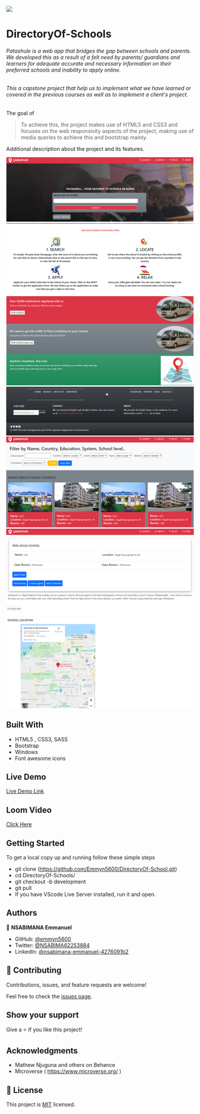 ![](https://img.shields.io/badge/Microverse-blueviolet)

# DirectoryOf-Schools

###### Patashule is a web app that bridges the gap between schools and parents. We developed this as a result of a felt need by parents/ guardians and learners for adequate accurate and necessary information on their preferred schools and inability to apply online.

###### This a capstone project that help us to implement what we have learned or covered in the previous courses as well as to implement a client's project. 

 The goal of
> To achieve this, the project makes use of HTML5 and CSS3 and focuses on the web responsivity aspects of the project, making use of media queries to achieve this and bootstrap mainly.

Additional description about the project and its features.

![Screenshot](./assets/images/patashule.png)
![Screenshot](./assets/images/patashule1.png)
![Screenshot](./assets/images/patashule2.png)
![Screenshot](./assets/images/patashule3.png)
![Screenshot](./assets/images/patashule4.png)
![Screenshot](./assets/images/patashule5.png)
![Screenshot](./assets/images/patashule6.png)

## Built With

- HTML5 , CSS3, SASS
- Bootstrap
- Windows
- Font awesome icons

## Live Demo

[Live Demo Link](https://emmyn5600.github.io/DirectoryOf-School/)

## Loom Video

[Click Here](https://www.loom.com/share/ce01af4d87224102acfc76f265c54f6f)

## Getting Started

To get a local copy up and running follow these simple steps

 - git clone (https://github.com/Emmyn5600/DirectoryOf-School.git)
 - cd DirectoryOf-Schools/
 - git checkout -b development
 - git pull
 - If you have VScode Live Server installed, run it and open.

## Authors

👤 **NSABIMANA Emmanuel**

- GitHub: [@emmyn5600](https://github.com/Emmyn5600)
- Twitter: [@NSABIMA62253884](https://twitter.com/NSABIMA62253884)
- LinkedIn: [@nsabimana-emmanuel-4276091b2](https://www.linkedin.com/in/nsabimana-emmanuel-4276091b2/)

## 🤝 Contributing

Contributions, issues, and feature requests are welcome!

Feel free to check the [issues page](https://github.com/Emmyn5600/DirectoryOf-School/issues).

## Show your support

Give a ⭐️ if you like this project!

## Acknowledgments

- Mathew Njuguna and others on Behance
- Microverse ( https://www.microverse.org/ )

## 📝 License

This project is [MIT](https://www.mit.edu/) licensed.

